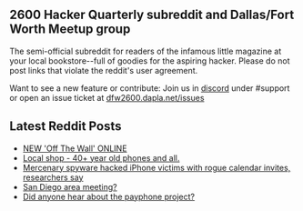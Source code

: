 ## 2600 Hacker Quarterly subreddit and Dallas/Fort Worth Meetup group
The semi-official subreddit for readers of the infamous little magazine at your local bookstore--full of goodies for the aspiring hacker. Please do not post links that violate the reddit's user agreement.

Want to see a new feature or contribute: 
Join us in [discord](https://dfw2600.dapla.net/chat) under #support or open an issue ticket at [dfw2600.dapla.net/issues](https://dfw2600.dapla.net/issues)

## Latest Reddit Posts
<!-- BLOG-POST-LIST:START -->
- [NEW 'Off The Wall' ONLINE](https://2600.com/wall/11-04-2023)
- [Local shop - 40+ year old phones and all.](https://www.reddit.com/r/2600/comments/12it1vi/local_shop_40_year_old_phones_and_all/)
- [Mercenary spyware hacked iPhone victims with rogue calendar invites, researchers say](https://www.reddit.com/r/2600/comments/12ir7xd/mercenary_spyware_hacked_iphone_victims_with/)
- [San Diego area meeting?](https://www.reddit.com/r/2600/comments/12i6zwv/san_diego_area_meeting/)
- [Did anyone hear about the payphone project?](https://www.reddit.com/r/2600/comments/12hs4ts/did_anyone_hear_about_the_payphone_project/)
<!-- BLOG-POST-LIST:END -->
